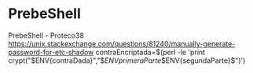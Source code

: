 # PrebeShell
PrebeShell - Proteco38
https://unix.stackexchange.com/questions/81240/manually-generate-password-for-etc-shadow
contraEncriptada=$(perl -le 'print crypt("$ENV{contraDada}","\$$ENV{primeraParte}\$$ENV{segundaParte}\$")')
